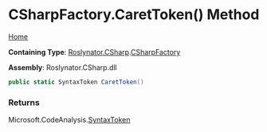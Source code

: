 # CSharpFactory\.CaretToken\(\) Method

[Home](../../../../README.md)

**Containing Type**: [Roslynator.CSharp](../../README.md)\.[CSharpFactory](../README.md)

**Assembly**: Roslynator\.CSharp\.dll

```csharp
public static SyntaxToken CaretToken()
```

### Returns

Microsoft\.CodeAnalysis\.[SyntaxToken](https://docs.microsoft.com/en-us/dotnet/api/microsoft.codeanalysis.syntaxtoken)

